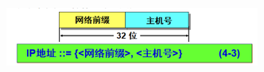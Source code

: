 ![无分类编址CIDR](https://github.com/ZhengyuanHan/CS/blob/main/img/%E6%97%A0%E5%88%86%E7%B1%BB%E7%BC%96%E5%9D%80CIDR.png)

